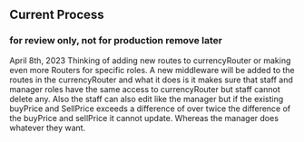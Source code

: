 ## Current Process
### for review only, not for production remove later
April 8th, 2023
Thinking of adding new routes to currencyRouter or making even more Routers for specific roles.
A new middleware will be added to the routes in the currencyRouter and what it does is it makes sure that 
staff and manager roles have the same access to currencyRouter but staff cannot delete any. Also the staff 
can also edit like the manager but if the existing buyPrice and SellPrice exceeds a difference of over twice the 
difference of the buyPrice and sellPrice it cannot update. Whereas the manager does whatever they want. 